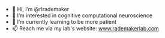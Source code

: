 - 👋 Hi, I’m @rlrademaker
- 👀 I’m interested in cognitive computational neuroscience
- 🌱 I’m currently learning to be more patient
- 📫 Reach me via my lab's website: www.rademakerlab.com

<!---
rlrademaker/rlrademaker is a ✨ special ✨ repository because its `README.md` (this file) appears on your GitHub profile.
You can click the Preview link to take a look at your changes.
--->
